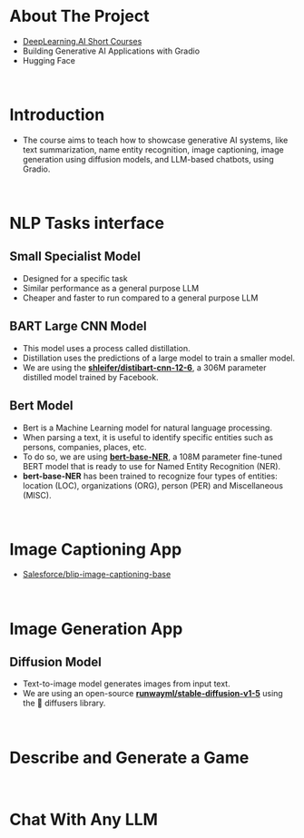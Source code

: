 &nbsp;

# About The Project

- [DeepLearning.AI Short Courses](https://learn.deeplearning.ai/)
- Building Generative AI Applications with Gradio
- Hugging Face

&nbsp;

# Introduction

- The course aims to teach how to showcase generative AI systems, like text summarization, name entity recognition, image captioning, image generation using diffusion models, and LLM-based chatbots, using Gradio.

&nbsp;

# NLP Tasks interface

## Small Specialist Model

- Designed for a specific task
- Similar performance as a general purpose LLM
- Cheaper and faster to run compared to a general purpose LLM

## BART Large CNN Model

- This model uses a process called distillation.
- Distillation uses the predictions of a large model to train a smaller model.
- We are using the [**shleifer/distibart-cnn-12-6**](https://huggingface.co/sshleifer/distilbart-cnn-12-6), a 306M parameter distilled model trained by Facebook.

## Bert Model

- Bert is a Machine Learning model for natural language processing.
- When parsing a text, it is useful to identify specific entities such as persons, companies, places, etc.
- To do so, we are using [**bert-base-NER**](https://huggingface.co/dslim/bert-base-NER), a 108M parameter fine-tuned BERT model that is ready to use for Named Entity Recognition (NER).
- **bert-base-NER** has been trained to recognize four types of entities: location (LOC), organizations (ORG), person (PER) and Miscellaneous (MISC).

&nbsp;

# Image Captioning App

- [Salesforce/blip-image-captioning-base](https://huggingface.co/Salesforce/blip-image-captioning-base)

&nbsp;

# Image Generation App

## Diffusion Model

- Text-to-image model generates images from input text.
- We are using an open-source [**runwayml/stable-diffusion-v1-5**](https://huggingface.co/runwayml/stable-diffusion-v1-5) using the 🧨 diffusers library.

&nbsp;

# Describe and Generate a Game

&nbsp;

# Chat With Any LLM

&nbsp;
